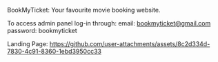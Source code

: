 BookMyTicket: Your favourite movie booking website.

To access admin panel log-in through:
email: bookmyticket@gmail.com 
password: bookmyticket

Landing Page:
                            https://github.com/user-attachments/assets/8c2d334d-7830-4c91-8360-1ebd3950cc33
                                            
